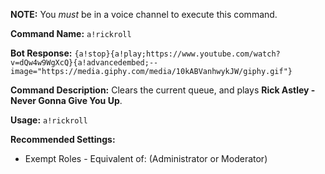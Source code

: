 **NOTE:** You *must* be in a voice channel to execute this command.

**Command Name:**
`a!rickroll`

**Bot Response:**
`{a!stop}{a!play;https://www.youtube.com/watch?v=dQw4w9WgXcQ}{a!advancedembed;--image="https://media.giphy.com/media/10kABVanhwykJW/giphy.gif"}`

**Command Description:**
Clears the current queue, and plays __Rick Astley - Never Gonna Give You Up__.

**Usage:**
`a!rickroll`

**Recommended Settings:**
* Exempt Roles - Equivalent of: (Administrator or Moderator)

